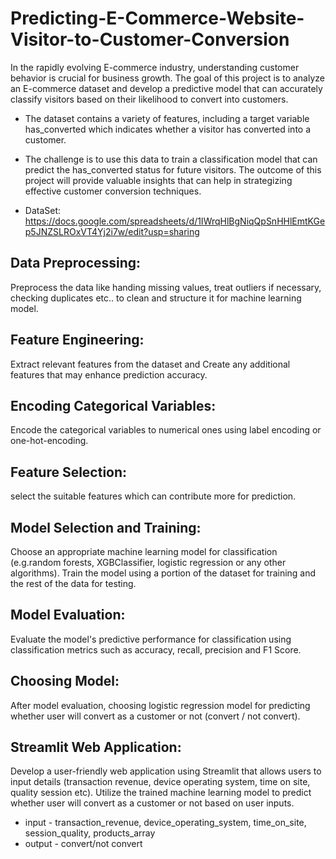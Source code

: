 # Predicting-E-Commerce-Website-Visitor-to-Customer-Conversion
In the rapidly evolving E-commerce industry, understanding customer behavior is crucial for business growth. The goal of this project is to analyze an E-commerce dataset and develop a predictive model that can accurately classify visitors based on their likelihood to convert into customers.

* The dataset contains a variety of features, including a target variable has_converted which indicates whether a visitor has converted into a customer.  
* The challenge is to use this data to train a classification model that can predict the has_converted status for future visitors. The outcome of this project will provide valuable insights that can help in strategizing effective customer conversion techniques.

* DataSet: https://docs.google.com/spreadsheets/d/1IWrqHlBgNiqQpSnHHlEmtKGep5JNZSLROxVT4Yj2i7w/edit?usp=sharing


## Data Preprocessing: 
Preprocess the data like handing missing values, treat outliers if necessary, checking duplicates etc.. to clean and structure it for machine learning model.

## Feature Engineering:
Extract relevant features from the dataset and Create any additional features that may enhance prediction accuracy.

## Encoding Categorical Variables:
Encode the categorical variables to numerical ones using label encoding or one-hot-encoding.

## Feature Selection:
select the suitable features which can contribute more for prediction.

## Model Selection and Training: 
Choose an appropriate machine learning model for classification (e.g.random forests, XGBClassifier, logistic regression or any other algorithms). Train the model using a portion of the dataset for training and the rest of the data for testing.

## Model Evaluation:
Evaluate the model's predictive performance for classification using classification metrics such as accuracy, recall, precision and F1 Score.

## Choosing Model:
After model evaluation, choosing logistic regression model for predicting whether user will convert as a customer or not (convert / not convert).

## Streamlit Web Application: 
Develop a user-friendly web application using Streamlit that allows users to input details (transaction revenue, device operating system, time on site, quality session etc). Utilize the trained machine learning model to predict whether user will convert as a customer or not based on user inputs.

* input - transaction_revenue, device_operating_system, time_on_site, session_quality, products_array
* output - convert/not convert



